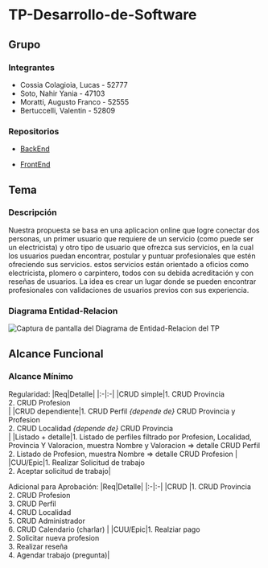 # TP-Desarrollo-de-Software
## Grupo
### Integrantes
* Cossia Colagioia, Lucas - 52777
* Soto, Nahir Yania - 47103
* Moratti, Augusto Franco - 52555
* Bertuccelli, Valentin - 52809

### Repositorios
* [BackEnd](https://github.com/AugustoMoratti/TP-Desarrollo-de-Software/tree/main/Backend)

* [FrontEnd](https://github.com/AugustoMoratti/TP-Desarrollo-de-Software/tree/main/Frontend)

## Tema

### Descripción
Nuestra propuesta se basa en una aplicacion online que logre conectar dos personas, un primer usuario que requiere de un servicio (como puede ser un electricista) y otro tipo de usuario que ofrezca sus servicios, en la cual los usuarios puedan encontrar, postular y puntuar profesionales que estén ofreciendo sus servicios. estos servicios están orientado a oficios como electricista, plomero o carpintero, todos con su debida acreditación y con reseñas de usuarios. La idea es crear un lugar donde se pueden encontrar profesionales con validaciones de usuarios previos con sus experiencia.

### Diagrama Entidad-Relacion
![Captura de pantalla del Diagrama de Entidad-Relacion del TP](https://github.com/user-attachments/assets/ca8419e7-9f07-47dc-afdc-6c3a70452adf)

## Alcance Funcional

### Alcance Mínimo

Regularidad:
|Req|Detalle|
|:-|:-|
|CRUD simple|1. CRUD Provincia<br/>2. CRUD Profesion<br/> |
|CRUD dependiente|1. CRUD Perfil *{depende de}* CRUD Provincia y Profesion<br/>2. CRUD Localidad *{depende de}* CRUD Provincia<br/>|
|Listado + detalle|1. Listado de perfiles filtrado por Profesion, Localidad, Provincia Y Valoracion, muestra Nombre y Valoracion => detalle CRUD Perfil<br/>2. Listado de Profesion, muestra Nombre => detalle CRUD Profesion |
|CUU/Epic|1. Realizar Solicitud de trabajo<br/>2. Aceptar solicitud de trabajo|

Adicional para Aprobación:
|Req|Detalle|
|:-|:-|
|CRUD |1. CRUD Provincia<br/>2. CRUD Profesion<br/>3. CRUD Perfil<br/>4. CRUD Localidad<br/>5. CRUD Administrador<br/>6. CRUD Calendario (charlar) |
|CUU/Epic|1. Realziar pago<br>2. Solicitar nueva profesion<br>3. Realizar reseña<br/>4. Agendar trabajo (pregunta)|
